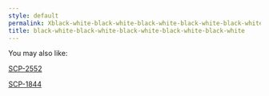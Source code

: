```yaml
---
style: default
permalink: Xblack-white-black-white-black-white-black-white-black-white
title: black-white-black-white-black-white-black-white-black-white
---
```

You may also like:

[SCP-2552](http://scp-wiki.net/scp-2552)

[SCP-1844](http://scp-wiki.net/scp-1844)
